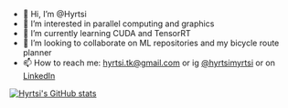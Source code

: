 - 👋 Hi, I’m @Hyrtsi
- 👀 I’m interested in parallel computing and graphics
- 🌱 I’m currently learning CUDA and TensorRT
- 💞️ I’m looking to collaborate on ML repositories and my bicycle route planner
- 📫 How to reach me: hyrtsi.tk@gmail.com or ig [@hyrtsimyrtsi](https://www.instagram.com/hyrtsimyrtsi/) or on [LinkedIn](https://www.linkedin.com/in/eljashyyrynen/)

[![Hyrtsi's GitHub stats](https://github-readme-stats.vercel.app/api?username=Hyrtsi)](https://github.com/anuraghazra/github-readme-stats)
